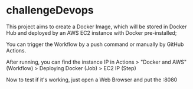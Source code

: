 # challengeDevops

This project aims to create a Docker Image, which will be stored in Docker Hub and deployed by an AWS EC2 instance with Docker pre-installed;

You can trigger the Workflow by a push command or manually by GitHub Actions.

After running, you can find the instance IP in Actions > "Docker and AWS" (Workflow) > Deploying Docker (Job) > EC2 IP (Step)

Now to test if it's working, just open a Web Browser and put the <istante IP>:8080
